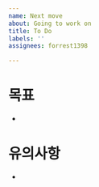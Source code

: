 ```yaml
---
name: Next move
about: Going to work on
title: To Do
labels: ''
assignees: forrest1398

---
```


# 목표
- 
# 유의사항 
-
